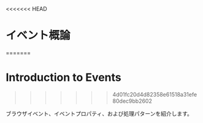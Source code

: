 <<<<<<< HEAD
# イベント概論
=======
# Introduction to Events
>>>>>>> 4d01fc20d4d82358e61518a31efe80dec9bb2602

ブラウザイベント、イベントプロパティ、および処理パターンを紹介します。
